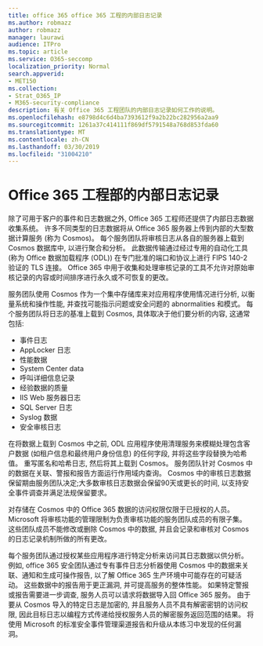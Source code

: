 ```yaml
---
title: office 365 office 365 工程的内部日志记录
ms.author: robmazz
author: robmazz
manager: laurawi
audience: ITPro
ms.topic: article
ms.service: O365-seccomp
localization_priority: Normal
search.appverid:
- MET150
ms.collection:
- Strat_O365_IP
- M365-security-compliance
description: 有关 Office 365 工程团队的内部日志记录如何工作的说明。
ms.openlocfilehash: e8798d4c6d4ba7393612f9a2b22bc282956a2aa9
ms.sourcegitcommit: 1261a37c414111f869df5791548a768d853fda60
ms.translationtype: MT
ms.contentlocale: zh-CN
ms.lasthandoff: 03/30/2019
ms.locfileid: "31004210"
---
```

# <a name="internal-logging-for-office-365-engineering"></a>Office 365 工程部的内部日志记录
除了可用于客户的事件和日志数据之外, Office 365 工程师还提供了内部日志数据收集系统。 许多不同类型的日志数据将从 Office 365 服务器上传到内部的大型数据计算服务 (称为 Cosmos)。 每个服务团队将审核日志从各自的服务器上载到 Cosmos 数据库中, 以进行聚合和分析。 此数据传输通过经过专用的自动化工具 (称为 Office 数据加载程序 (ODL)) 在专门批准的端口和协议上进行 FIPS 140-2 验证的 TLS 连接。 Office 365 中用于收集和处理审核记录的工具不允许对原始审核记录的内容或时间排序进行永久或不可恢复的更改。

服务团队使用 Cosmos 作为一个集中存储库来对应用程序使用情况进行分析, 以衡量系统和操作性能, 并查找可能指示问题或安全问题的 abnormalities 和模式。 每个服务团队将日志的基准上载到 Cosmos, 具体取决于他们要分析的内容, 这通常包括:
- 事件日志
- AppLocker 日志
- 性能数据
- System Center data
- 呼叫详细信息记录
- 经验数据的质量
- IIS Web 服务器日志
- SQL Server 日志
- Syslog 数据
- 安全审核日志

在将数据上载到 Cosmos 中之前, ODL 应用程序使用清理服务来模糊处理包含客户数据 (如租户信息和最终用户身份信息) 的任何字段, 并将这些字段替换为哈希值。 重写匿名和哈希日志, 然后将其上载到 Cosmos。 服务团队针对 Cosmos 中的数据在关联、警报和报告方面运行作用域内查询。 Cosmos 中的审核日志数据保留期由服务团队决定;大多数审核日志数据会保留90天或更长的时间, 以支持安全事件调查并满足法规保留要求。

对存储在 Cosmos 中的 Office 365 数据的访问权限仅限于已授权的人员。 Microsoft 将审核功能的管理限制为负责审核功能的服务团队成员的有限子集。 这些团队成员不能修改或删除 Cosmos 中的数据, 并且会记录和审核对 Cosmos 的日志记录机制所做的所有更改。

每个服务团队通过授权某些应用程序进行特定分析来访问其日志数据以供分析。 例如, office 365 安全团队通过专有事件日志分析器使用 Cosmos 中的数据来关联、通知和生成可操作报告, 以了解 Office 365 生产环境中可能存在的可疑活动。 这些数据中的报告用于更正漏洞, 并可提高服务的整体性能。 如果特定警报或报告需要进一步调查, 服务人员可以请求将数据导入回 Office 365 服务。 由于要从 Cosmos 导入的特定日志是加密的, 并且服务人员不具有解密密钥的访问权限, 因此目标日志以编程方式传递给授权服务人员的解密服务返回范围的结果。 将使用 Microsoft 的标准安全事件管理渠道报告和升级从本练习中发现的任何漏洞。
